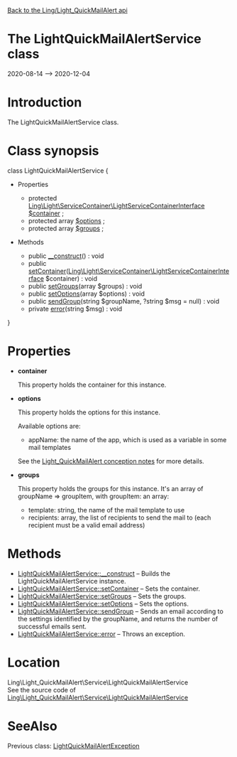 [Back to the Ling/Light_QuickMailAlert api](https://github.com/lingtalfi/Light_QuickMailAlert/blob/master/doc/api/Ling/Light_QuickMailAlert.md)



The LightQuickMailAlertService class
================
2020-08-14 --> 2020-12-04






Introduction
============

The LightQuickMailAlertService class.



Class synopsis
==============


class <span class="pl-k">LightQuickMailAlertService</span>  {

- Properties
    - protected [Ling\Light\ServiceContainer\LightServiceContainerInterface](https://github.com/lingtalfi/Light/blob/master/doc/api/Ling/Light/ServiceContainer/LightServiceContainerInterface.md) [$container](#property-container) ;
    - protected array [$options](#property-options) ;
    - protected array [$groups](#property-groups) ;

- Methods
    - public [__construct](https://github.com/lingtalfi/Light_QuickMailAlert/blob/master/doc/api/Ling/Light_QuickMailAlert/Service/LightQuickMailAlertService/__construct.md)() : void
    - public [setContainer](https://github.com/lingtalfi/Light_QuickMailAlert/blob/master/doc/api/Ling/Light_QuickMailAlert/Service/LightQuickMailAlertService/setContainer.md)([Ling\Light\ServiceContainer\LightServiceContainerInterface](https://github.com/lingtalfi/Light/blob/master/doc/api/Ling/Light/ServiceContainer/LightServiceContainerInterface.md) $container) : void
    - public [setGroups](https://github.com/lingtalfi/Light_QuickMailAlert/blob/master/doc/api/Ling/Light_QuickMailAlert/Service/LightQuickMailAlertService/setGroups.md)(array $groups) : void
    - public [setOptions](https://github.com/lingtalfi/Light_QuickMailAlert/blob/master/doc/api/Ling/Light_QuickMailAlert/Service/LightQuickMailAlertService/setOptions.md)(array $options) : void
    - public [sendGroup](https://github.com/lingtalfi/Light_QuickMailAlert/blob/master/doc/api/Ling/Light_QuickMailAlert/Service/LightQuickMailAlertService/sendGroup.md)(string $groupName, ?string $msg = null) : void
    - private [error](https://github.com/lingtalfi/Light_QuickMailAlert/blob/master/doc/api/Ling/Light_QuickMailAlert/Service/LightQuickMailAlertService/error.md)(string $msg) : void

}




Properties
=============

- <span id="property-container"><b>container</b></span>

    This property holds the container for this instance.
    
    

- <span id="property-options"><b>options</b></span>

    This property holds the options for this instance.
    
    Available options are:
    - appName: the name of the app, which is used as a variable in some mail templates
    
    
    See the [Light_QuickMailAlert conception notes](https://github.com/lingtalfi/Light_QuickMailAlert/blob/master/doc/pages/conception-notes.md) for more details.
    
    

- <span id="property-groups"><b>groups</b></span>

    This property holds the groups for this instance.
    It's an array of groupName => groupItem,
    with groupItem: an array:
    - template: string, the name of the mail template to use
    - recipients: array, the list of recipients to send the mail to (each recipient must be a valid email address)
    
    



Methods
==============

- [LightQuickMailAlertService::__construct](https://github.com/lingtalfi/Light_QuickMailAlert/blob/master/doc/api/Ling/Light_QuickMailAlert/Service/LightQuickMailAlertService/__construct.md) &ndash; Builds the LightQuickMailAlertService instance.
- [LightQuickMailAlertService::setContainer](https://github.com/lingtalfi/Light_QuickMailAlert/blob/master/doc/api/Ling/Light_QuickMailAlert/Service/LightQuickMailAlertService/setContainer.md) &ndash; Sets the container.
- [LightQuickMailAlertService::setGroups](https://github.com/lingtalfi/Light_QuickMailAlert/blob/master/doc/api/Ling/Light_QuickMailAlert/Service/LightQuickMailAlertService/setGroups.md) &ndash; Sets the groups.
- [LightQuickMailAlertService::setOptions](https://github.com/lingtalfi/Light_QuickMailAlert/blob/master/doc/api/Ling/Light_QuickMailAlert/Service/LightQuickMailAlertService/setOptions.md) &ndash; Sets the options.
- [LightQuickMailAlertService::sendGroup](https://github.com/lingtalfi/Light_QuickMailAlert/blob/master/doc/api/Ling/Light_QuickMailAlert/Service/LightQuickMailAlertService/sendGroup.md) &ndash; Sends an email according to the settings identified by the groupName, and returns the number of successful emails sent.
- [LightQuickMailAlertService::error](https://github.com/lingtalfi/Light_QuickMailAlert/blob/master/doc/api/Ling/Light_QuickMailAlert/Service/LightQuickMailAlertService/error.md) &ndash; Throws an exception.





Location
=============
Ling\Light_QuickMailAlert\Service\LightQuickMailAlertService<br>
See the source code of [Ling\Light_QuickMailAlert\Service\LightQuickMailAlertService](https://github.com/lingtalfi/Light_QuickMailAlert/blob/master/Service/LightQuickMailAlertService.php)



SeeAlso
==============
Previous class: [LightQuickMailAlertException](https://github.com/lingtalfi/Light_QuickMailAlert/blob/master/doc/api/Ling/Light_QuickMailAlert/Exception/LightQuickMailAlertException.md)<br>
